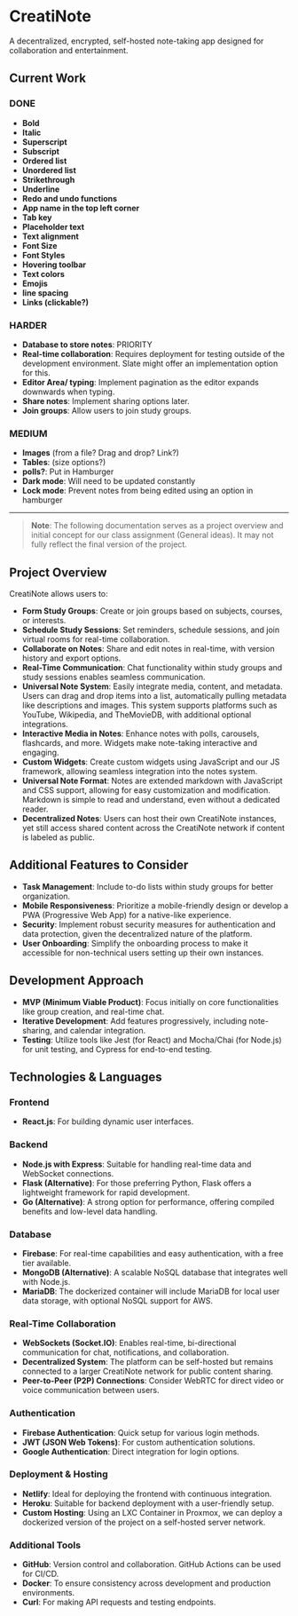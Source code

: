 # CreatiNote

A decentralized, encrypted, self-hosted note-taking app designed for collaboration and entertainment.

## Current Work

### DONE

- **Bold**
- **Italic**
- **Superscript**
- **Subscript**
- **Ordered list**
- **Unordered list**
- **Strikethrough**
- **Underline**
- **Redo and undo functions**
- **App name in the top left corner**
- **Tab key**
- **Placeholder text**
- **Text alignment**
- **Font Size**
- **Font Styles**
- **Hovering toolbar**
- **Text colors**
- **Emojis**
- **line spacing**
- **Links (clickable?)**

### HARDER

- **Database to store notes**: PRIORITY
- **Real-time collaboration**: Requires deployment for testing outside of the development environment. Slate might offer an implementation option for this.
- **Editor Area/ typing**: Implement pagination as the editor expands downwards when typing.
- **Share notes**: Implement sharing options later.
- **Join groups**: Allow users to join study groups.

### MEDIUM

- **Images** (from a file? Drag and drop? Link?)
- **Tables**: (size options?)
- **polls?**: Put in Hamburger
- **Dark mode**: Will need to be updated constantly
- **Lock mode**: Prevent notes from being edited using an option in hamburger

--------------------------------------------------------------------------------------------------------------------------------------------------------------

> **Note**: The following documentation serves as a project overview and initial concept for our class assignment (General ideas). It may not fully reflect the final version of the project.

## Project Overview

CreatiNote allows users to:

- **Form Study Groups**: Create or join groups based on subjects, courses, or interests.
- **Schedule Study Sessions**: Set reminders, schedule sessions, and join virtual rooms for real-time collaboration.
- **Collaborate on Notes**: Share and edit notes in real-time, with version history and export options.
- **Real-Time Communication**: Chat functionality within study groups and study sessions enables seamless communication.
- **Universal Note System**: Easily integrate media, content, and metadata. Users can drag and drop items into a list, automatically pulling metadata like descriptions and images. This system supports platforms such as YouTube, Wikipedia, and TheMovieDB, with additional optional integrations.
- **Interactive Media in Notes**: Enhance notes with polls, carousels, flashcards, and more. Widgets make note-taking interactive and engaging.
- **Custom Widgets**: Create custom widgets using JavaScript and our JS framework, allowing seamless integration into the notes system.
- **Universal Note Format**: Notes are extended markdown with JavaScript and CSS support, allowing for easy customization and modification. Markdown is simple to read and understand, even without a dedicated reader.
- **Decentralized Notes**: Users can host their own CreatiNote instances, yet still access shared content across the CreatiNote network if content is labeled as public.

## Additional Features to Consider

- **Task Management**: Include to-do lists within study groups for better organization.
- **Mobile Responsiveness**: Prioritize a mobile-friendly design or develop a PWA (Progressive Web App) for a native-like experience.
- **Security**: Implement robust security measures for authentication and data protection, given the decentralized nature of the platform.
- **User Onboarding**: Simplify the onboarding process to make it accessible for non-technical users setting up their own instances.

## Development Approach

- **MVP (Minimum Viable Product)**: Focus initially on core functionalities like group creation, and real-time chat.
- **Iterative Development**: Add features progressively, including note-sharing, and calendar integration.
- **Testing**: Utilize tools like Jest (for React) and Mocha/Chai (for Node.js) for unit testing, and Cypress for end-to-end testing.

## Technologies & Languages

### Frontend

- **React.js**: For building dynamic user interfaces.

### Backend

- **Node.js with Express**: Suitable for handling real-time data and WebSocket connections.
- **Flask (Alternative)**: For those preferring Python, Flask offers a lightweight framework for rapid development.
- **Go (Alternative)**: A strong option for performance, offering compiled benefits and low-level data handling.

### Database

- **Firebase**: For real-time capabilities and easy authentication, with a free tier available.
- **MongoDB (Alternative)**: A scalable NoSQL database that integrates well with Node.js.
- **MariaDB**: The dockerized container will include MariaDB for local user data storage, with optional NoSQL support for AWS.

### Real-Time Collaboration

- **WebSockets (Socket.IO)**: Enables real-time, bi-directional communication for chat, notifications, and collaboration.
- **Decentralized System**: The platform can be self-hosted but remains connected to a larger CreatiNote network for public content sharing.
- **Peer-to-Peer (P2P) Connections**: Consider WebRTC for direct video or voice communication between users.

### Authentication

- **Firebase Authentication**: Quick setup for various login methods.
- **JWT (JSON Web Tokens)**: For custom authentication solutions.
- **Google Authentication**: Direct integration for login options.

### Deployment & Hosting

- **Netlify**: Ideal for deploying the frontend with continuous integration.
- **Heroku**: Suitable for backend deployment with a user-friendly setup.
- **Custom Hosting**: Using an LXC Container in Proxmox, we can deploy a dockerized version of the project on a self-hosted server network.

### Additional Tools

- **GitHub**: Version control and collaboration. GitHub Actions can be used for CI/CD.
- **Docker**: To ensure consistency across development and production environments.
- **Curl**: For making API requests and testing endpoints.
